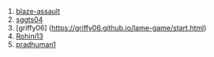 1. [blaze-assault](https://blaze-assault.github.io/game/color.html)
2. [sggts04](https://shreyasgupta.in/SquareJumper/)
3. [griffy06] (https://griffy06.github.io/lame-game/start.html)
4. [Rohini13](https://rohini13.github.io/Tic-Tac-Toe/)
5. [pradhuman1](https://pradhuman1.github.io/tic-tac-toe/game)